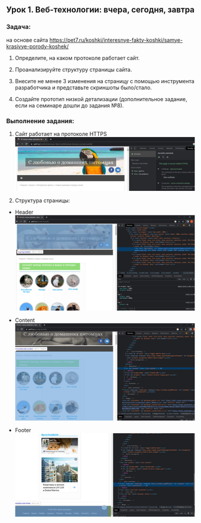 ## Урок 1. Веб-технологии: вчера, сегодня, завтра
### **Задача:**
 на основе сайта https://pet7.ru/koshki/interesnye-fakty-koshki/samye-krasivye-porody-koshek/

1. Определите, на каком протоколе работает сайт.

2. Проанализируйте структуру страницы сайта.

3. Внесите не менее 3 изменения на страницу с помощью инструмента разработчика и представьте скриншоты было/стало.

4. Создайте прототип низкой детализации (дополнительное задание, если на семинаре дошли до задания №8).

### **Выполнение задания**:

1. Сайт работает на протоколе HTTPS
![Скриншот](photo_2023-02-17_12-03-23.png)

2. Структура страницы:
* Header
![Скриншот](header.png)

* Content
![Скриншот](content.png)

* Footer
![Скриншот](footer.png)
